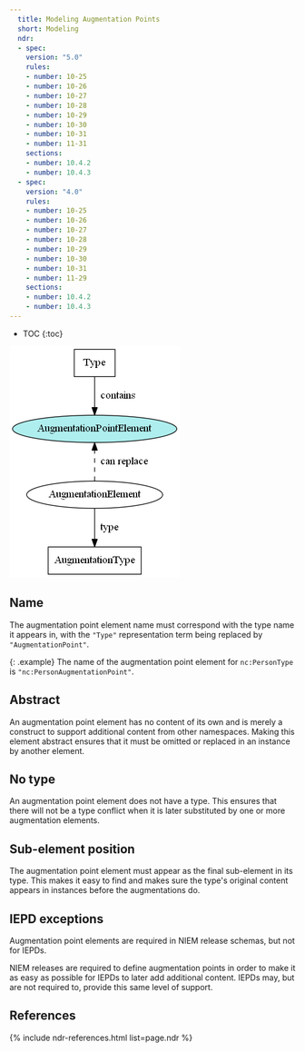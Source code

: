 ```yaml
---
  title: Modeling Augmentation Points
  short: Modeling
  ndr:
  - spec:
    version: "5.0"
    rules:
    - number: 10-25
    - number: 10-26
    - number: 10-27
    - number: 10-28
    - number: 10-29
    - number: 10-30
    - number: 10-31
    - number: 11-31
    sections:
    - number: 10.4.2
    - number: 10.4.3
  - spec:
    version: "4.0"
    rules:
    - number: 10-25
    - number: 10-26
    - number: 10-27
    - number: 10-28
    - number: 10-29
    - number: 10-30
    - number: 10-31
    - number: 11-29
    sections:
    - number: 10.4.2
    - number: 10.4.3
---
```


- TOC
{:toc}

![Augmentation point element](../images/aug-point.png)

## Name

The augmentation point element name must correspond with the type name it appears in, with the `"Type"` representation term being replaced by `"AugmentationPoint"`.

{: .example}
The name of the augmentation point element for `nc:PersonType` is `"nc:PersonAugmentationPoint"`.

## Abstract

An augmentation point element has no content of its own and is merely a construct to support additional content from other namespaces.  Making this element abstract ensures that it must be omitted or replaced in an instance by another element.

## No type

An augmentation point element does not have a type.  This ensures that there will not be a type conflict when it is later substituted by one or more augmentation elements.

## Sub-element position

The augmentation point element must appear as the final sub-element in its type.  This makes it easy to find and makes sure the type's original content appears in instances before the augmentations do.

## IEPD exceptions

Augmentation point elements are required in NIEM release schemas, but not for IEPDs.

NIEM releases are required to define augmentation points in order to make it as easy as possible for IEPDs to later add additional content.  IEPDs may, but are not required to, provide this same level of support.

## References

{% include ndr-references.html list=page.ndr %}

